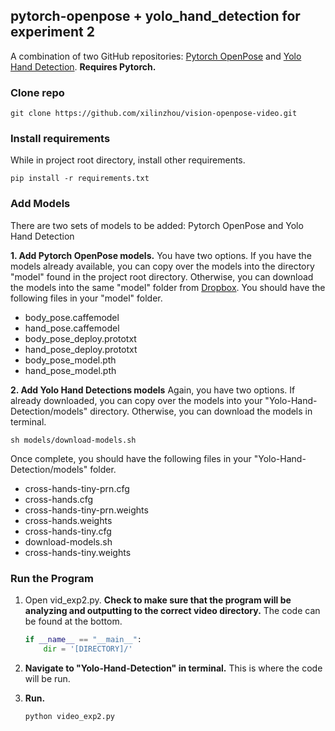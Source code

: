 ## pytorch-openpose + yolo_hand_detection for experiment 2

A combination of two GitHub repositories: [Pytorch OpenPose](https://github.com/Hzzone/pytorch-openpose) and [Yolo Hand Detection](https://github.com/cansik/yolo-hand-detection). **Requires Pytorch.**

### Clone repo

    git clone https://github.com/xilinzhou/vision-openpose-video.git
    
### Install requirements
While in project root directory, install other requirements. 

    pip install -r requirements.txt

### Add Models

There are two sets of models to be added: Pytorch OpenPose and Yolo Hand Detection

**1. Add Pytorch OpenPose models.**
You have two options. If you have the models already available, you can copy over the models into the directory "model" found in the project root directory. Otherwise, you can download the models into the same "model" folder from [Dropbox](https://www.dropbox.com/sh/7xbup2qsn7vvjxo/AABWFksdlgOMXR_r5v3RwKRYa?dl=0). You should have the following files in your "model" folder.

* body_pose.caffemodel
* hand_pose.caffemodel
* body_pose_deploy.prototxt
* hand_pose_deploy.prototxt
* body_pose_model.pth
* hand_pose_model.pth

**2. Add Yolo Hand Detections models**
Again, you have two options. If already downloaded, you can copy over the models into your "Yolo-Hand-Detection/models" directory. Otherwise, you can download the models in terminal.

    sh models/download-models.sh 
    
Once complete, you should have the following files in your "Yolo-Hand-Detection/models" folder.

* cross-hands-tiny-prn.cfg
* cross-hands.cfg
* cross-hands-tiny-prn.weights
* cross-hands.weights
* cross-hands-tiny.cfg
* download-models.sh
* cross-hands-tiny.weights

### Run the Program

1. Open vid_exp2.py. **Check to make sure that the program will be analyzing and outputting to the correct video directory.** The code can be found at the bottom.
    ```python
    if __name__ == "__main__":
        dir = '[DIRECTORY]/'
    ```
2. **Navigate to "Yolo-Hand-Detection" in terminal.** This is where the code will be run.

3. **Run.**
    ```bash
    python video_exp2.py
    ```
